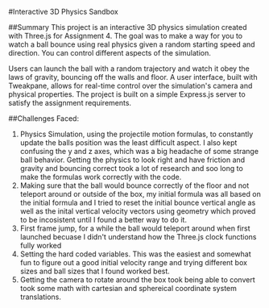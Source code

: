 #Interactive 3D Physics Sandbox

##Summary
This project is an interactive 3D physics simulation created with Three.js for Assignment 4.
The goal was to make a way for you to watch a ball bounce using real physics given a random starting speed and direction. You can control different aspects of the simulation.

Users can launch the ball with a random trajectory and watch it obey the laws of gravity, bouncing off the walls and floor. A user interface, built with Tweakpane, allows for real-time control over the simulation's camera and physical properties. The project is built on a simple Express.js server to satisfy the assignment requirements.


##Challenges Faced:
1. Physics Simulation, using the projectile motion formulas, to constantly update the balls position was the least difficult aspect. I also kept confusing the y and z axes, which was a big headache of some strange ball behavior. Getting the physics to look right and have friction and gravity and bouncing correct took a lot of research and soo long to make the formulas work correctly with the code.
2. Making sure that the ball would bounce correctly of the floor and not teleport around or outside of the box, my initial formula was all based on the initial formula and I tried to reset the initial bounce vertical angle as well as the inital vertical velocity vectors using geometry which proved to be incosistent until I found a better way to do it.
3. First frame jump, for a while the ball would teleport around when first launched becuase I didn't understand how the Three.js clock functions fully worked
4. Setting the hard coded variables. This was the easiest and somewhat fun to figure out a good initial velocity range and trying different box sizes and ball sizes that I found worked best.
5. Getting the camera to rotate around the box took being able to convert took some math with cartesian and sphereical coordinate system translations.